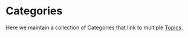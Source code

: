 # Categories

Here we maintain a collection of Categories that link to multiple [Topics](../topics).
